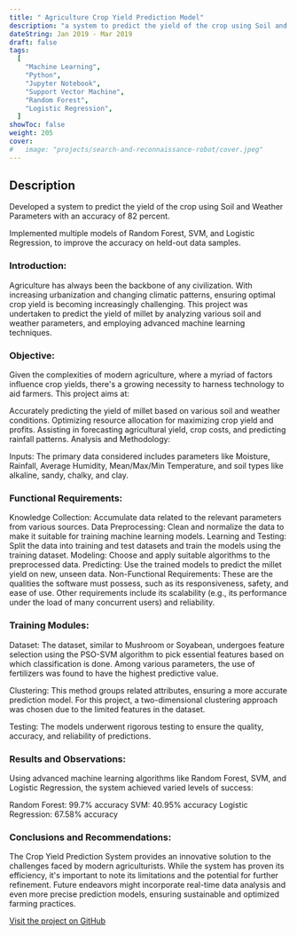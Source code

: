 ```yaml
---
title: " Agriculture Crop Yield Prediction Model"
description: "a system to predict the yield of the crop using Soil and Weather Parameters."
dateString: Jan 2019 - Mar 2019
draft: false
tags:
  [
    "Machine Learning",
    "Python",
    "Jupyter Notebook",
    "Support Vector Machine",
    "Random Forest",
    "Logistic Regression",
  ]
showToc: false
weight: 205
cover:
#   image: "projects/search-and-reconnaissance-robot/cover.jpeg"
---
```


## Description

Developed a system to predict the yield of the crop using Soil and Weather Parameters with an accuracy of 82 percent.

Implemented multiple models of Random Forest, SVM, and Logistic Regression, to improve the accuracy on held-out
data samples.

### Introduction:

Agriculture has always been the backbone of any civilization. With increasing urbanization and changing climatic patterns, ensuring optimal crop yield is becoming increasingly challenging. This project was undertaken to predict the yield of millet by analyzing various soil and weather parameters, and employing advanced machine learning techniques.

### Objective:

Given the complexities of modern agriculture, where a myriad of factors influence crop yields, there's a growing necessity to harness technology to aid farmers. This project aims at:

Accurately predicting the yield of millet based on various soil and weather conditions.
Optimizing resource allocation for maximizing crop yield and profits.
Assisting in forecasting agricultural yield, crop costs, and predicting rainfall patterns.
Analysis and Methodology:

Inputs: The primary data considered includes parameters like Moisture, Rainfall, Average Humidity, Mean/Max/Min Temperature, and soil types like alkaline, sandy, chalky, and clay.

### Functional Requirements:

Knowledge Collection: Accumulate data related to the relevant parameters from various sources.
Data Preprocessing: Clean and normalize the data to make it suitable for training machine learning models.
Learning and Testing: Split the data into training and test datasets and train the models using the training dataset.
Modeling: Choose and apply suitable algorithms to the preprocessed data.
Predicting: Use the trained models to predict the millet yield on new, unseen data.
Non-Functional Requirements: These are the qualities the software must possess, such as its responsiveness, safety, and ease of use. Other requirements include its scalability (e.g., its performance under the load of many concurrent users) and reliability.

### Training Modules:

Dataset: The dataset, similar to Mushroom or Soyabean, undergoes feature selection using the PSO-SVM algorithm to pick essential features based on which classification is done. Among various parameters, the use of fertilizers was found to have the highest predictive value.

Clustering: This method groups related attributes, ensuring a more accurate prediction model. For this project, a two-dimensional clustering approach was chosen due to the limited features in the dataset.

Testing: The models underwent rigorous testing to ensure the quality, accuracy, and reliability of predictions.

### Results and Observations:

Using advanced machine learning algorithms like Random Forest, SVM, and Logistic Regression, the system achieved varied levels of success:

Random Forest: 99.7% accuracy
SVM: 40.95% accuracy
Logistic Regression: 67.58% accuracy


### Conclusions and Recommendations:

The Crop Yield Prediction System provides an innovative solution to the challenges faced by modern agriculturists. While the system has proven its efficiency, it's important to note its limitations and the potential for further refinement. Future endeavors might incorporate real-time data analysis and even more precise prediction models, ensuring sustainable and optimized farming practices.




[Visit the project on GitHub](https://github.com/mounikapadala11/Agriculture-Crop-Yield-Prediction-Model)
<!-- 
About me old:

    Hi 👋, I'm Mounika, an [**MSc in Computer Scince**](https://cse.ucsd.edu/graduate/degree-programs/ms-program) student at the **University of California, San Diego**. I'm passionate about **Backend**, **Frontend**, **Networks** and **Machine Learning". I have experience in programming languages such as Python, C, C++ and web technologies like JavaScript, Flutter, HTML5, and CSS. I have also developed several projects and published papers in journals. Additionally, I have work experience as a software engineer and developer intern. I am interested in a career in software development and data science. As a technology enthusiast, I learn new techs in my free time. -->

<!-- Natural disasters like earthquakes and landslides are sudden events that cause widespread destruction and major collateral damage including loss of life. Though disasters can never be prevented, their effects on mankind can surely be reduced. In this paper, we present the design and control of SRR (Search and Reconnaissance Robot), a robot capable of traversing on all terrains and locating survivors stuck under the debris. This will assist the rescue team to focus on recovering the victims, leaving the locating task for the Robots. The unique features of the SRR above existing ATVs are active-articulation, modularity, and assisted-autonomy. Active-articulation allows the SRR to climb objects much tall than itself. Modularity allows the SRR to detach into smaller modules to enter tight spaces where the whole body can’t fit. Assisted-autonomy allows the SRR to detect the presence of objects in front and climb autonomously over them.

![](/projects/search-and-reconnaissance-robot/img1.jpeg)

![](/projects/search-and-reconnaissance-robot/img2.jpeg)

![](/projects/search-and-reconnaissance-robot/img3.jpeg) -->
